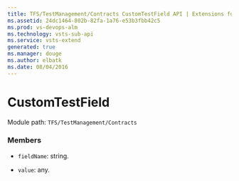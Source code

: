 ```yaml
---
title: TFS/TestManagement/Contracts CustomTestField API | Extensions for Visual Studio Team Services
ms.assetid: 24dc1464-802b-82fa-1a76-e53b3fbb42c5
ms.prod: vs-devops-alm
ms.technology: vsts-sub-api
ms.service: vsts-extend
generated: true
ms.manager: douge
ms.author: elbatk
ms.date: 08/04/2016
---
```


# CustomTestField

Module path: `TFS/TestManagement/Contracts`


### Members

* `fieldName`: string. 

* `value`: any. 


